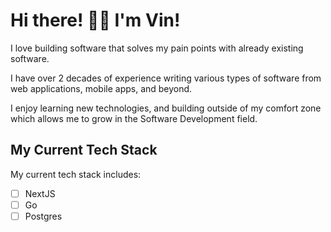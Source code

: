 # Hi there! 👋🏼 I'm Vin!

I love building software that solves my pain points with already existing software.

I have over 2 decades of experience writing various types of software from web applications, mobile apps, and beyond.

I enjoy learning new technologies, and building outside of my comfort zone which allows me to grow in the Software Development field.

## My Current Tech Stack

My current tech stack includes:
- [ ] NextJS
- [ ] Go
- [ ] Postgres